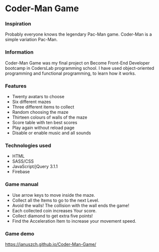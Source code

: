 # Coder-Man Game

### Inspiration
Probably everyone knows the legendary Pac-Man game. Coder-Man is a simple variation Pac-Man.

### Information
Coder-Man Game was my final project on Become Front-End Developer bootcamp in CodersLab programming school.
I have used object-oriented programming and functional programming, to learn how it works.

### Features
* Twenty avatars to choose
* Six different mazes
* Three different items to collect
* Random choosing the maze
* Thirteen colours of walls of the maze
* Score table with ten best scores
* Play again without reload page
* Disable or enable music and all sounds

### Technologies used
* HTML
* SASS/CSS
* JavaScript/jQuery 3.1.1
* Firebase

### Game manual
* Use arrow keys to move inside the maze.
* Collect all the Items to go to the next Level.
* Avoid the walls! The collision with the wall ends the game!
* Each collected coin increases Your score.
* Collect diamond to get extra five points!
* Find the Acceleration Item to increase your movement speed.

### Game demo
https://januszch.github.io/Coder-Man-Game/
